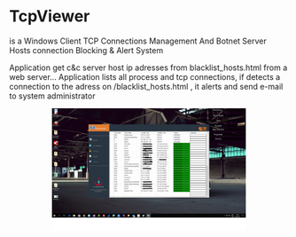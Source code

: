 # TcpViewer

is a Windows Client TCP Connections Management And Botnet Server Hosts connection Blocking & Alert System

Application get c&c server host ip adresses from blacklist_hosts.html from a web server... Application lists all process and tcp connections, if detects a connection to the adress on /blacklist_hosts.html , it alerts and send e-mail to system administrator

<p align="center">
  <img src="adsız.png" width="350"/>
 
</p>
